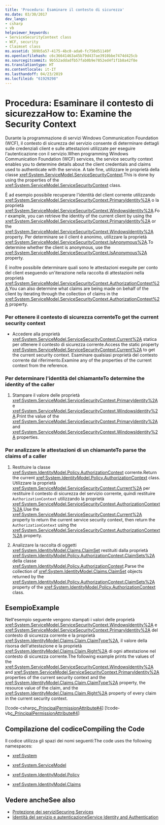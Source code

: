 ```yaml
---
title: 'Procedura: Esaminare il contesto di sicurezza'
ms.date: 03/30/2017
dev_langs:
- csharp
- vb
helpviewer_keywords:
- ServiceSecurityContext class
- WCF, security
- Claimset class
ms.assetid: 389b5a57-4175-4bc0-ada0-fc750d51149f
ms.openlocfilehash: c6c36641463a45b79d437ae3910bbe7474d425cb
ms.sourcegitcommit: 9b552addadfb57fab0b9e7852ed4f1f1b8a42f8e
ms.translationtype: HT
ms.contentlocale: it-IT
ms.lasthandoff: 04/23/2019
ms.locfileid: "61929298"
---
```

# <a name="how-to-examine-the-security-context"></a><span data-ttu-id="d546b-102">Procedura: Esaminare il contesto di sicurezza</span><span class="sxs-lookup"><span data-stu-id="d546b-102">How to: Examine the Security Context</span></span>
<span data-ttu-id="d546b-103">Durante la programmazione di servizi Windows Communication Foundation (WCF), il contesto di sicurezza del servizio consente di determinare dettagli sulle credenziali client e sulle attestazioni utilizzate per eseguire l'autenticazione con il servizio.</span><span class="sxs-lookup"><span data-stu-id="d546b-103">When programming Windows Communication Foundation (WCF) services, the service security context enables you to determine details about the client credentials and claims used to authenticate with the service.</span></span> <span data-ttu-id="d546b-104">A tale fine, utilizzare le proprietà della classe <xref:System.ServiceModel.ServiceSecurityContext>.</span><span class="sxs-lookup"><span data-stu-id="d546b-104">This is done by using the properties of the <xref:System.ServiceModel.ServiceSecurityContext> class.</span></span>  
  
 <span data-ttu-id="d546b-105">È ad esempio possibile recuperare l'identità del client corrente utilizzando <xref:System.ServiceModel.ServiceSecurityContext.PrimaryIdentity%2A> o la proprietà <xref:System.ServiceModel.ServiceSecurityContext.WindowsIdentity%2A>.</span><span class="sxs-lookup"><span data-stu-id="d546b-105">For example, you can retrieve the identity of the current client by using the <xref:System.ServiceModel.ServiceSecurityContext.PrimaryIdentity%2A> or the <xref:System.ServiceModel.ServiceSecurityContext.WindowsIdentity%2A> property.</span></span> <span data-ttu-id="d546b-106">Per determinare se il client è anonimo, utilizzare la proprietà <xref:System.ServiceModel.ServiceSecurityContext.IsAnonymous%2A>.</span><span class="sxs-lookup"><span data-stu-id="d546b-106">To determine whether the client is anonymous, use the <xref:System.ServiceModel.ServiceSecurityContext.IsAnonymous%2A> property.</span></span>  
  
 <span data-ttu-id="d546b-107">È inoltre possibile determinare quali sono le attestazioni eseguite per conto del client eseguendo un'iterazione nella raccolta di attestazioni nella proprietà <xref:System.ServiceModel.ServiceSecurityContext.AuthorizationContext%2A>.</span><span class="sxs-lookup"><span data-stu-id="d546b-107">You can also determine what claims are being made on behalf of the client by iterating through the collection of claims in the <xref:System.ServiceModel.ServiceSecurityContext.AuthorizationContext%2A> property.</span></span>  
  
### <a name="to-get-the-current-security-context"></a><span data-ttu-id="d546b-108">Per ottenere il contesto di sicurezza corrente</span><span class="sxs-lookup"><span data-stu-id="d546b-108">To get the current security context</span></span>  
  
- <span data-ttu-id="d546b-109">Accedere alla proprietà <xref:System.ServiceModel.ServiceSecurityContext.Current%2A> statica per ottenere il contesto di sicurezza corrente.</span><span class="sxs-lookup"><span data-stu-id="d546b-109">Access the static property <xref:System.ServiceModel.ServiceSecurityContext.Current%2A> to get the current security context.</span></span> <span data-ttu-id="d546b-110">Esaminare qualsiasi proprietà del contesto corrente dal riferimento.</span><span class="sxs-lookup"><span data-stu-id="d546b-110">Examine any of the properties of the current context from the reference.</span></span>  
  
### <a name="to-determine-the-identity-of-the-caller"></a><span data-ttu-id="d546b-111">Per determinare l'identità del chiamante</span><span class="sxs-lookup"><span data-stu-id="d546b-111">To determine the identity of the caller</span></span>  
  
1. <span data-ttu-id="d546b-112">Stampare il valore delle proprietà <xref:System.ServiceModel.ServiceSecurityContext.PrimaryIdentity%2A> e <xref:System.ServiceModel.ServiceSecurityContext.WindowsIdentity%2A>.</span><span class="sxs-lookup"><span data-stu-id="d546b-112">Print the value of the <xref:System.ServiceModel.ServiceSecurityContext.PrimaryIdentity%2A> and <xref:System.ServiceModel.ServiceSecurityContext.WindowsIdentity%2A> properties.</span></span>  
  
### <a name="to-parse-the-claims-of-a-caller"></a><span data-ttu-id="d546b-113">Per analizzare le attestazioni di un chiamante</span><span class="sxs-lookup"><span data-stu-id="d546b-113">To parse the claims of a caller</span></span>  
  
1. <span data-ttu-id="d546b-114">Restituire la classe <xref:System.IdentityModel.Policy.AuthorizationContext> corrente.</span><span class="sxs-lookup"><span data-stu-id="d546b-114">Return the current <xref:System.IdentityModel.Policy.AuthorizationContext> class.</span></span> <span data-ttu-id="d546b-115">Utilizzare la proprietà <xref:System.ServiceModel.ServiceSecurityContext.Current%2A> per restituire il contesto di sicurezza del servizio corrente, quindi restituire `AuthorizationContext` utilizzando la proprietà <xref:System.ServiceModel.ServiceSecurityContext.AuthorizationContext%2A>.</span><span class="sxs-lookup"><span data-stu-id="d546b-115">Use the <xref:System.ServiceModel.ServiceSecurityContext.Current%2A> property to return the current service security context, then return the `AuthorizationContext` using the <xref:System.ServiceModel.ServiceSecurityContext.AuthorizationContext%2A> property.</span></span>  
  
2. <span data-ttu-id="d546b-116">Analizzare la raccolta di oggetti <xref:System.IdentityModel.Claims.ClaimSet> restituiti dalla proprietà <xref:System.IdentityModel.Policy.AuthorizationContext.ClaimSets%2A> della classe <xref:System.IdentityModel.Policy.AuthorizationContext>.</span><span class="sxs-lookup"><span data-stu-id="d546b-116">Parse the collection of <xref:System.IdentityModel.Claims.ClaimSet> objects returned by the <xref:System.IdentityModel.Policy.AuthorizationContext.ClaimSets%2A> property of the <xref:System.IdentityModel.Policy.AuthorizationContext> class.</span></span>  
  
## <a name="example"></a><span data-ttu-id="d546b-117">Esempio</span><span class="sxs-lookup"><span data-stu-id="d546b-117">Example</span></span>  
 <span data-ttu-id="d546b-118">Nell'esempio seguente vengono stampati i valori delle proprietà <xref:System.ServiceModel.ServiceSecurityContext.WindowsIdentity%2A> e <xref:System.ServiceModel.ServiceSecurityContext.PrimaryIdentity%2A> del contesto di sicurezza corrente e la proprietà <xref:System.IdentityModel.Claims.Claim.ClaimType%2A>, il valore della risorsa dell'attestazione e la proprietà <xref:System.IdentityModel.Claims.Claim.Right%2A> di ogni attestazione nel contesto di sicurezza corrente.</span><span class="sxs-lookup"><span data-stu-id="d546b-118">The following example prints the values of the <xref:System.ServiceModel.ServiceSecurityContext.WindowsIdentity%2A> and <xref:System.ServiceModel.ServiceSecurityContext.PrimaryIdentity%2A> properties of the current security context and the <xref:System.IdentityModel.Claims.Claim.ClaimType%2A> property, the resource value of the claim, and the <xref:System.IdentityModel.Claims.Claim.Right%2A> property of every claim in the current security context.</span></span>  
  
 [!code-csharp[c_PrincipalPermissionAttribute#4](../../../samples/snippets/csharp/VS_Snippets_CFX/c_principalpermissionattribute/cs/source.cs#4)]
 [!code-vb[c_PrincipalPermissionAttribute#4](../../../samples/snippets/visualbasic/VS_Snippets_CFX/c_principalpermissionattribute/vb/source.vb#4)]  
  
## <a name="compiling-the-code"></a><span data-ttu-id="d546b-119">Compilazione del codice</span><span class="sxs-lookup"><span data-stu-id="d546b-119">Compiling the Code</span></span>  
 <span data-ttu-id="d546b-120">Il codice utilizza gli spazi dei nomi seguenti:</span><span class="sxs-lookup"><span data-stu-id="d546b-120">The code uses the following namespaces:</span></span>  
  
- <xref:System>  
  
- <xref:System.ServiceModel>  
  
- <xref:System.IdentityModel.Policy>  
  
- <xref:System.IdentityModel.Claims>  
  
## <a name="see-also"></a><span data-ttu-id="d546b-121">Vedere anche</span><span class="sxs-lookup"><span data-stu-id="d546b-121">See also</span></span>

- [<span data-ttu-id="d546b-122">Protezione dei servizi</span><span class="sxs-lookup"><span data-stu-id="d546b-122">Securing Services</span></span>](../../../docs/framework/wcf/securing-services.md)
- [<span data-ttu-id="d546b-123">Identità del servizio e autenticazione</span><span class="sxs-lookup"><span data-stu-id="d546b-123">Service Identity and Authentication</span></span>](../../../docs/framework/wcf/feature-details/service-identity-and-authentication.md)
